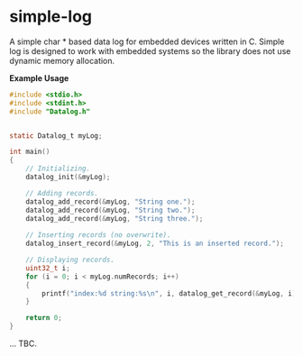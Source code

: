 simple-log
==========

A simple char * based data log for embedded devices written in C.
Simple log is designed to work with embedded systems so the library does not use dynamic memory allocation.

**Example Usage**
```C
#include <stdio.h>
#include <stdint.h>
#include "Datalog.h"


static Datalog_t myLog;

int main()
{
	// Initializing.
	datalog_init(&myLog);

	// Adding records.
	datalog_add_record(&myLog, "String one.");
	datalog_add_record(&myLog, "String two.");
	datalog_add_record(&myLog, "String three.");
	
	// Inserting records (no overwrite).
	datalog_insert_record(&myLog, 2, "This is an inserted record.");

	// Displaying records.
	uint32_t i;
	for (i = 0; i < myLog.numRecords; i++)
	{
		printf("index:%d string:%s\n", i, datalog_get_record(&myLog, i));
	}

	return 0;
}

```

... TBC.
